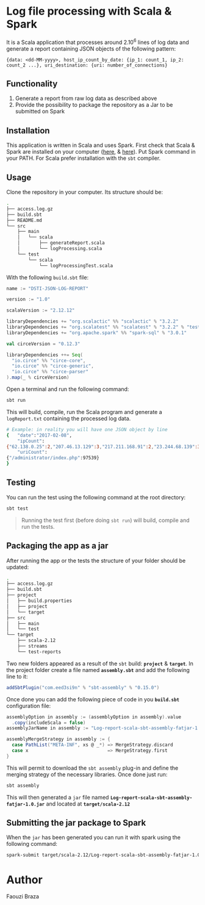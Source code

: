 # Log file processing with Scala & Spark
It is a Scala application that processes around 2.10<sup>6</sup> lines of log data and generate a report containing JSON objects of the following pattern:

```
{data: <dd-MM-yyyy>, host_ip_count_by_date: {ip_1: count_1, ip_2: count_2 ...}, uri_destination: {uri: number_of_connections}
```

## Functionality

1. Generate a report from raw log data as described above
2. Provide the possibility to package the repository as a Jar to be submitted on Spark

## Installation

This application is written in Scala and uses Spark. First check that Scala & Spark are installed on your computer ([here](https://www.scala-lang.org/download/), & [here](https://spark.apache.org/downloads.html)). Put Spark command in your PATH. For Scala prefer installation with the `sbt` compiler.

## Usage

Clone the repository in your computer. Its structure should be:

```bash
.
├── access.log.gz
├── build.sbt
├── README.md
└── src
    ├── main
    │   └── scala
    │       ├── generateReport.scala
    │       └── logProcessing.scala
    └── test
        └── scala
            └── logProcessingTest.scala
```

With the following `build.sbt` file:

```scala
name := "DSTI-JSON-LOG-REPORT"

version := "1.0"

scalaVersion := "2.12.12"

libraryDependencies += "org.scalactic" %% "scalactic" % "3.2.2"
libraryDependencies += "org.scalatest" %% "scalatest" % "3.2.2" % "test"
libraryDependencies += "org.apache.spark" %% "spark-sql" % "3.0.1"

val circeVersion = "0.12.3"

libraryDependencies ++= Seq(
  "io.circe" %% "circe-core",
  "io.circe" %% "circe-generic",
  "io.circe" %% "circe-parser"
).map(_ % circeVersion)
```

Open a terminal and run the following command:

```bash
sbt run
```

This will build, compile, run the Scala program and generate a  `logReport.txt` containing the processed log data.

```bash
# Example: in reality you will have one JSON object by line
{	"date":"2017-02-08",
	"ipCount":	
{"62.138.0.25":2,"207.46.13.129":3,"217.211.168.91":2,"23.244.68.139":3,"180.76.15.162":1,"195.22.126.193":6,"144.76.198.150":13,"52.53.171.141":1,"93.183.255.101":1,"180.76.15.150":1,"141.8.142.198":3,"178.250.244.92":1,"199.30.24.252":14,"180.76.15.11":1,"180.76.15.141":1,"66.249.66.155":1,"66.249.76.45":1,"50.0.131.119":2,"141.8.142.147":1,"207.46.13.230":1,"68.168.164.252":2,"77.75.79.101":1,"178.190.111.100":9,"207.46.13.152":2,"77.75.79.72":1,"180.76.15.140":1,"81.209.177.189":2,"77.75.78.171":1,"207.46.13.60":4,"43.229.12.12":1,"183.89.188.2":3,"178.165.130.164":44,"66.249.76.136":1,"206.169.185.30":2,"66.249.66.198":1,"149.56.83.40":97533,"151.80.18.236":8,"157.55.39.53":2,"77.75.77.101":1,"77.75.77.119":1,"23.229.104.238":1,"180.76.15.148":1,"96.8.113.69":2,"180.76.15.6":1,"62.210.162.209":1,"195.22.126.190":96,"207.46.13.219":1},
	"uriCount":
{"/administrator/index.php":97539}
}
```

## Testing

You can run the test using the following command at the root directory:

```bash
sbt test
```

> Running the test first (before doing `sbt run`) will build, compile and run the tests. 

## Packaging the app as a jar

After running the app or the tests the structure of your folder should be updated:

```bash
.
├── access.log.gz
├── build.sbt
├── project
│   ├── build.properties
│   ├── project
│   └── target
├── src
│   ├── main
│   └── test
└── target
    ├── scala-2.12
    ├── streams
    └── test-reports
```

Two new folders appeared as a result of the `sbt` build: **`project`** & **`target`**. In the project folder create a file named **`assembly.sbt`** and add the following line to it:

```scala
addSbtPlugin("com.eed3si9n" % "sbt-assembly" % "0.15.0")
```

Once done you can add the following piece of code in you **`build.sbt`** configuration file:

```scala
assemblyOption in assembly := (assemblyOption in assembly).value
  .copy(includeScala = false)
assemblyJarName in assembly := "Log-report-scala-sbt-assembly-fatjar-1.0.jar"

assemblyMergeStrategy in assembly := {
  case PathList("META-INF", xs @ _*) => MergeStrategy.discard
  case x                             => MergeStrategy.first
}
```

This will permit to download the `sbt assembly` plug-in and define the merging strategy of the necessary libraries. Once done just run:

```bash
sbt assembly
```

This will then generated a `jar` file named **`Log-report-scala-sbt-assembly-fatjar-1.0.jar`** and located at **`target/scala-2.12`**

## Submitting the jar package to Spark

When the `jar` has been generated you can run it with spark using the following command:

```bash
spark-submit target/scala-2.12/Log-report-scala-sbt-assembly-fatjar-1.0.jar
```

# Author

Faouzi Braza

